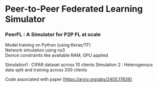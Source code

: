 # Peer-to-Peer Federated Learning Simulator

### PeerFL : A Simulator for P2P FL at scale

Model training on Python (using Keras/TF)   
Network simulation using ns3   
Device constraints like available RAM, GPU applied   

Simulation1 : CIFAR dataset across 10 clients
Simulation 2 : Heterogenous data split and training across 200 clients

Code associated with paper [https://arxiv.org/abs/2405.17839]
